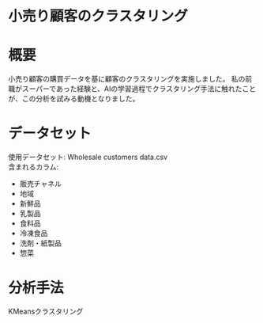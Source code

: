 # 小売り顧客のクラスタリング

# 概要
小売り顧客の購買データを基に顧客のクラスタリングを実施しました。
私の前職がスーパーであった経験と、AIの学習過程でクラスタリング手法に触れたことが、この分析を試みる動機となりました。

# データセット
使用データセット: Wholesale customers data.csv  
含まれるカラム:

- 販売チャネル  
- 地域  
- 新鮮品  
- 乳製品  
- 食料品  
- 冷凍食品  
- 洗剤・紙製品  
- 惣菜  

# 分析手法
KMeansクラスタリング
